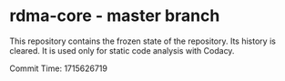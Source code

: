 # rdma-core - master branch

This repository contains the frozen state of the repository.
Its history is cleared. It is used only for static code
analysis with Codacy.

Commit Time: 1715626719